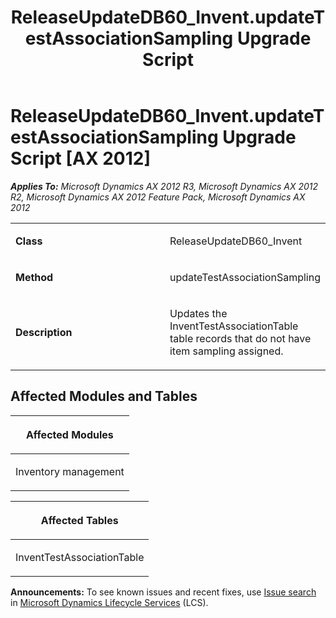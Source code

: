 ﻿---
title: ReleaseUpdateDB60_Invent.updateTestAssociationSampling Upgrade Script
TOCTitle: ReleaseUpdateDB60_Invent.updateTestAssociationSampling Upgrade Script
ms:assetid: 8210f0b1-d3e7-8307-0f43-ba39b778fe7d
ms:mtpsurl: https://msdn.microsoft.com/en-us/library/JJ685944(v=AX.60)
ms:contentKeyID: 49709396
ms.date: 05/18/2015
mtps_version: v=AX.60
---

# ReleaseUpdateDB60\_Invent.updateTestAssociationSampling Upgrade Script [AX 2012]


_**Applies To:** Microsoft Dynamics AX 2012 R3, Microsoft Dynamics AX 2012 R2, Microsoft Dynamics AX 2012 Feature Pack, Microsoft Dynamics AX 2012_

<table>
<colgroup>
<col style="width: 50%" />
<col style="width: 50%" />
</colgroup>
<tbody>
<tr class="odd">
<td><p><strong>Class</strong></p></td>
<td><p>ReleaseUpdateDB60_Invent</p></td>
</tr>
<tr class="even">
<td><p><strong>Method</strong></p></td>
<td><p>updateTestAssociationSampling</p></td>
</tr>
<tr class="odd">
<td><p><strong>Description</strong></p></td>
<td><p>Updates the InventTestAssociationTable table records that do not have item sampling assigned.</p></td>
</tr>
</tbody>
</table>


## Affected Modules and Tables

<table>
<colgroup>
<col style="width: 100%" />
</colgroup>
<thead>
<tr class="header">
<th><p>Affected Modules</p></th>
</tr>
</thead>
<tbody>
<tr class="odd">
<td><p>Inventory management</p></td>
</tr>
</tbody>
</table>


<table>
<colgroup>
<col style="width: 100%" />
</colgroup>
<thead>
<tr class="header">
<th><p>Affected Tables</p></th>
</tr>
</thead>
<tbody>
<tr class="odd">
<td><p>InventTestAssociationTable</p></td>
</tr>
</tbody>
</table>

  
**Announcements:** To see known issues and recent fixes, use [Issue search](http://go.microsoft.com/fwlink/?linkid=389258) in [Microsoft Dynamics Lifecycle Services](http://go.microsoft.com/fwlink/?linkid=306505) (LCS).

